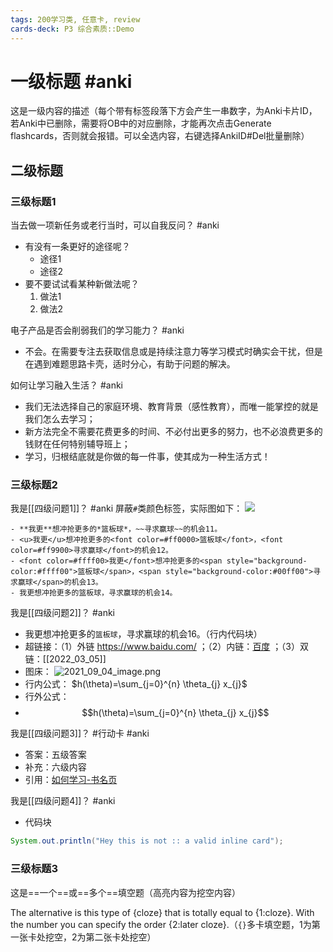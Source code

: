 ```yaml
---
tags: 200学习类, 任意卡, review
cards-deck: P3 综合素质::Demo
---
```


# 一级标题 #anki
这是一级内容的描述（每个带有标签段落下方会产生一串数字，为Anki卡片ID，若Anki中已删除，需要将OB中的对应删除，才能再次点击Generate flashcards，否则就会报错。可以全选内容，右键选择AnkiID#Del批量删除）

## 二级标题

### 三级标题1

当去做一项新任务或老行当时，可以自我反问？ #anki
- 有没有一条更好的途径呢？
	- 途径1
	- 途径2
- 要不要试试看某种新做法呢？
	1. 做法1
	2. 做法2

电子产品是否会削弱我们的学习能力？ #anki
- 不会。在需要专注去获取信息或是持续注意力等学习模式时确实会干扰，但是在遇到难题思路卡壳，适时分心，有助于问题的解决。

如何让学习融入生活？ #anki
- 我们无法选择自己的家庭环境、教育背景（感性教育），而唯一能掌控的就是我们怎么去学习；
- 新方法完全不需要花费更多的时间、不必付出更多的努力，也不必浪费更多的钱财在任何特别辅导班上；
- 学习，归根结底就是你做的每一件事，使其成为一种生活方式！

### 三级标题2

我是[[四级问题1]]？ #anki
屏蔽`#`类颜色标签，实际图如下：
![](https://gcore.jsdelivr.net/gh/springrain1/image/img/20220912231602.png)
```
- **我更**想冲抢更多的*篮板球*，~~寻求赢球~~的机会11。
- <u>我更</u>想冲抢更多的<font color=#ff0000>篮板球</font>，<font color=#ff9900>寻求赢球</font>的机会12。
- <font color=#ffff00>我更</font>想冲抢更多的<span style="background-color:#ffff00">篮板球</span>，<span style="background-color:#00ff00">寻求赢球</span>的机会13。
- 我更想冲抢更多的篮板球，寻求赢球的机会14。
```

我是[[四级问题2]]？ #anki
- 我更想冲抢更多的`篮板球`，寻求赢球的机会16。（行内代码块）
- 超链接：（1）外链 https://www.baidu.com/ ；（2）内链：[百度](https://www.baidu.com/) ；（3）双链：[[2022_03_05]]
- 图床： ![2021_09_04_image.png](https://cdn.logseq.com/%2Fc5c1c785-6f20-4779-a67f-f9368fea56f97b3f1ed0-a0c7-4d5e-9d00-2736b1c972a42021_09_04_image.png?Expires=4784343513&Signature=ergm5CI2UJa26xhr4bFb~nzv0hGQN9GUYKHMa4CaDVF8UBk6WjCGX8Z~oiA99vzhhKpwt-k7f4sLbcU6I-HwEZo71PoTIZRY8gZnWEx42gjWWUv5bULN9iHt6xlf-JTFkdvQKTKSQN5mEbKenEGWvYUdbZZwW2hDGlQVPHuNWtG7C9QcfzdjBMMvGd9HYt2J0f8f9rzAOcD6Ox6SSgkzzACIOOVc8x4FKRE~ZkEwLz00PKFG5p3YiOJ1Ddjk0GyMmD9pLlAl6zejv1txLDJjQoyDQaj3QSYbuDUUiwN0dEKUlfgeT6E2cAabu1Pt8VM~Hmj-15pPpXuEPZq6m~dufA__&Key-Pair-Id=APKAJE5CCD6X7MP6PTEA)
- 行内公式： $h(\theta)=\sum_{j=0}^{n} \theta_{j} x_{j}$
- 行外公式：
- $$h(\theta)=\sum_{j=0}^{n} \theta_{j} x_{j}$$

我是[[四级问题3]]？ #行动卡 #anki
- 答案：五级答案
- 补充：六级内容
- 引用：[如何学习-书名页](obsidian://booknote?type=annotation&book=%E5%A6%82%E4%BD%95%E5%AD%A6%E4%B9%A0%E3%80%94%E7%BE%8E%E3%80%95%E6%9C%AC%E5%B0%BC%E8%BF%AA%E5%85%8B%E7%89%B9%C2%B7%E5%87%AF%E9%87%8C.pdf&id=ccbec147-4261-1cce-6f3f-65b5b639819c&page=2&rect=72.024,658.648,108.024,670.648)

我是[[四级问题4]]？ #anki
- 代码块
```java
System.out.println("Hey this is not :: a valid inline card");
```

### 三级标题3

这是==一个==或==多个==填空题（高亮内容为挖空内容）

The alternative is this type of {cloze} that is totally equal to {1:cloze}. With the number you can specify the order {2:later cloze}.（`{}`多卡填空题，1为第一张卡处挖空，2为第二张卡处挖空）
